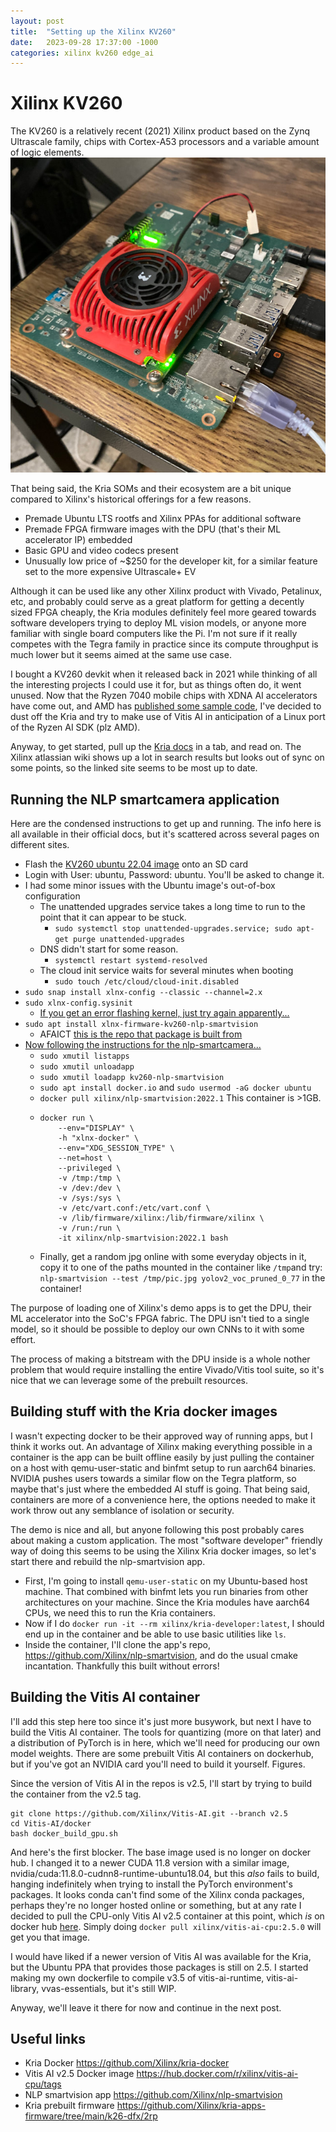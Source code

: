 ```yaml
---
layout: post
title:  "Setting up the Xilinx KV260"
date:   2023-09-28 17:37:00 -1000
categories: xilinx kv260 edge_ai
---
```


# Xilinx KV260
The KV260 is a relatively recent (2021) Xilinx product based on the Zynq Ultrascale
family, chips with Cortex-A53 processors and a variable amount of logic elements.
![KV260](/assets/kv260.jpg)

That being said, the Kria SOMs and their ecosystem are a bit unique compared to Xilinx's
historical offerings for a few reasons.
* Premade Ubuntu LTS rootfs and Xilinx PPAs for additional software
* Premade FPGA firmware images with the DPU (that's their ML accelerator IP) embedded
* Basic GPU and video codecs present
* Unusually low price of ~$250 for the developer kit, for a similar feature set to
  the more expensive Ultrascale+ EV

Although it can be used like any other Xilinx product with Vivado, Petalinux, etc, and
probably could serve as a great platform for getting a decently sized FPGA cheaply, the
Kria modules definitely feel more geared towards software developers trying to deploy
ML vision models, or anyone more familiar with single board computers like the Pi.
I'm not sure if it really competes with the Tegra family in practice since its compute
throughput is much lower but it seems aimed at the same use case.

I bought a KV260 devkit when it released back in 2021 while thinking of all the interesting
projects I could use it for, but as things often do, it went unused.
Now that the Ryzen 7040 mobile chips with XDNA AI accelerators have come out, and AMD
has [published some sample code](https://github.com/amd/RyzenAI-cloud-to-client-demo), I've decided to dust off the Kria and try to make use of Vitis AI in anticipation of a Linux
port of the Ryzen AI SDK (plz AMD).

Anyway, to get started, pull up the [Kria docs](https://xilinx.github.io/kria-apps-docs/kv260/2022.1/build/html/index.html) in a tab, and read on.
The Xilinx atlassian wiki shows up a lot in search results but looks out of sync on some points,
so the linked site seems to be most up to date.

## Running the NLP smartcamera application
Here are the condensed instructions to get up and running. The info here is all available in
their official docs, but it's scattered across several pages on different sites.
* Flash the [KV260 ubuntu 22.04 image](https://ubuntu.com/download/amd) onto an SD card
* Login with User: ubuntu, Password: ubuntu. You'll be asked to change it.
* I had some minor issues with the Ubuntu image's out-of-box configuration
  * The unattended upgrades service takes a long time to run to the point that it
    can appear to be stuck.
    * `sudo systemctl stop unattended-upgrades.service; sudo apt-get purge unattended-upgrades`
  * DNS didn't start for some reason.
    * `systemctl restart systemd-resolved`
  * The cloud init service waits for several minutes when booting
    *  `sudo touch /etc/cloud/cloud-init.disabled`
* `sudo snap install xlnx-config --classic --channel=2.x`
* `sudo xlnx-config.sysinit`
  * [If you get an error flashing kernel, just try again apparently...](https://xilinx.github.io/kria-apps-docs/kr260/build/html/docs/kria_starterkit_linux_boot.html)
* `sudo apt install xlnx-firmware-kv260-nlp-smartvision`
  * AFAICT [this is the repo that package is built from](https://github.com/Xilinx/kria-apps-firmware/tree/main/k26-dfx/2rp)
* [Now following the instructions for the nlp-smartcamera...](https://xilinx.github.io/kria-apps-docs/kv260/2022.1/build/html/docs/nlp-smartvision/docs/app_deployment_nlp.html)
  * `sudo xmutil listapps`
  * `sudo xmutil unloadapp`
  * `sudo xmutil loadapp kv260-nlp-smartvision`
  * `sudo apt install docker.io` and `sudo usermod -aG docker ubuntu`
  * `docker pull xilinx/nlp-smartvision:2022.1` This container is >1GB.
  * ```
    docker run \
        --env="DISPLAY" \
        -h "xlnx-docker" \
        --env="XDG_SESSION_TYPE" \
        --net=host \
        --privileged \
        -v /tmp:/tmp \
        -v /dev:/dev \
        -v /sys:/sys \
        -v /etc/vart.conf:/etc/vart.conf \
        -v /lib/firmware/xilinx:/lib/firmware/xilinx \
        -v /run:/run \
        -it xilinx/nlp-smartvision:2022.1 bash
    ```
  * Finally, get a random jpg online with some everyday objects in it, copy it
    to one of the paths mounted in the container like `/tmp`and try:
    `nlp-smartvision --test /tmp/pic.jpg yolov2_voc_pruned_0_77` in the container!

The purpose of loading one of Xilinx's demo apps is to get the DPU, their ML accelerator
into the SoC's FPGA fabric. The DPU isn't tied to a single model, so it should be possible
to deploy our own CNNs to it with some effort.

The process of making a bitstream with the DPU inside is a whole nother problem that would
require installing the entire Vivado/Vitis tool suite, so it's nice that we can leverage
some of the prebuilt resources.

## Building stuff with the Kria docker images
I wasn't expecting docker to be their approved way of running apps, but I think it works out.
An advantage of Xilinx making everything possible in a container is the app can be built offline
easily by just pulling the container on a host with qemu-user-static and binfmt setup to run
aarch64 binaries. NVIDIA pushes users towards a similar flow on the Tegra platform, so maybe that's
just where the embedded AI stuff is going. That being said, containers are more of a convenience
here, the options needed to make it work throw out any semblance of isolation or security.

The demo is nice and all, but anyone following this post probably cares about making
a custom application. The most "software developer" friendly way of doing this seems to be
using the Xilinx Kria docker images, so let's start there and rebuild the nlp-smartvision app.
* First, I'm going to install `qemu-user-static` on my Ubuntu-based host machine. That
  combined with binfmt lets you run binaries from other architectures on your machine.
  Since the Kria modules have aarch64 CPUs, we need this to run the Kria containers.
* Now if I do `docker run -it --rm xilinx/kria-developer:latest`, I should end up in the
  container and be able to use basic utilities like `ls`.
* Inside the container, I'll clone the app's repo, https://github.com/Xilinx/nlp-smartvision,
  and do the usual cmake incantation. Thankfully this built without errors!

## Building the Vitis AI container
I'll add this step here too since it's just more busywork, but next I have to build the
Vitis AI container. The tools for quantizing (more on that later) and a distribution of
PyTorch is in here, which we'll need for producing our own model weights. There are
some prebuilt Vitis AI containers on dockerhub, but if you've got an NVIDIA card you'll need
to build it yourself. Figures.

Since the version of Vitis AI in the repos is v2.5, I'll start by trying to build the container
from the v2.5 tag.
```
git clone https://github.com/Xilinx/Vitis-AI.git --branch v2.5
cd Vitis-AI/docker
bash docker_build_gpu.sh
```
And here's the first blocker. The base image used is no longer on docker hub. I changed it to
a newer CUDA 11.8 version with a similar image, nvidia/cuda:11.8.0-cudnn8-runtime-ubuntu18.04,
but this _also_ fails to build, hanging indefinitely when trying to install the PyTorch
environment's packages. It looks conda can't find some of the Xilinx conda packages, perhaps
they're no longer hosted online or something, but at any rate I decided to pull the CPU-only
Vitis AI v2.5 container at this point, which _is_ on docker hub [here](https://hub.docker.com/r/xilinx/vitis-ai-cpu/tags).
Simply doing `docker pull xilinx/vitis-ai-cpu:2.5.0` will get you that image.

I would have liked if a newer version of Vitis AI was available for the Kria, but the Ubuntu PPA
that provides those packages is still on 2.5. I started making my own dockerfile to compile v3.5
of vitis-ai-runtime, vitis-ai-library, vvas-essentials, but it's still WIP.

Anyway, we'll leave it there for now and continue in the next post.

## Useful links
* Kria Docker https://github.com/Xilinx/kria-docker
* Vitis AI v2.5 Docker image https://hub.docker.com/r/xilinx/vitis-ai-cpu/tags
* NLP smartvision app https://github.com/Xilinx/nlp-smartvision
* Kria prebuilt firmware https://github.com/Xilinx/kria-apps-firmware/tree/main/k26-dfx/2rp

